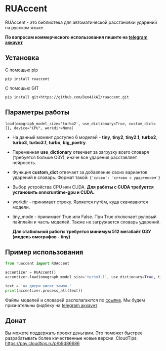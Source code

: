# RUAccent

RUAccent - это библиотека для автоматической расстановки ударений на русском языке.

**По вопросам коммерческого использования пишите на [telegram аккаунт](https://t.me/bceloss)**
## Установка
   С помощью pip
   ```
   pip install ruaccent
   ```
   С помощью GIT
   ```
   pip install git+https://github.com/Den4ikAI/ruaccent.git
   ```
## Параметры работы

    load(omograph_model_size='turbo2', use_dictionary=True, custom_dict={}, device="CPU", workdir=None)

 - На данный момент доступно 6 моделей - **tiny**, **tiny2**, **tiny2.1**, **turbo2**, **turbo3**, **turbo3.1**, **turbo**, **big_poetry**.
 - Переменная **use_dictionary** отвечает за загрузку всего словаря (требуется больше ОЗУ), иначе все ударения расставляет нейросеть. 
 - Функция **custom_dict** отвечает за добавление своих вариантов ударений в словарь. Формат такой: `{'слово': 'сл+ово с удар+ением'}`
- Выбор устройства CPU или CUDA. **Для работы с CUDA требуется установить onnxruntime-gpu и CUDA.**
- workdir - принимает строку. Является путём, куда скачиваются модели.
- tiny_mode - принимает True или False. При True отключает руловый пайплайн и часть моделей. Также не загружается словарь ударений.

    **Для стабильной работы требуется минимум 512 мегабайт ОЗУ (модель омографов - tiny)**

## Пример использования
```python
from ruaccent import RUAccent

accentizer = RUAccent()
accentizer.load(omograph_model_size='turbo3.1', use_dictionary=True, tiny_mode=False)

text = 'на двери висит замок.'
print(accentizer.process_all(text))
```

Файлы моделей и словарей располагаются по [ссылке](https://huggingface.co/ruaccent/accentuator). Мы будем признательны фидбеку на [telegram аккаунт](https://t.me/bceloss)

## Донат
Вы можете поддержать проект деньгами. Это поможет быстрее разрабатывать более качественные новые версии. 
CloudTips: https://pay.cloudtips.ru/p/b9d86686
